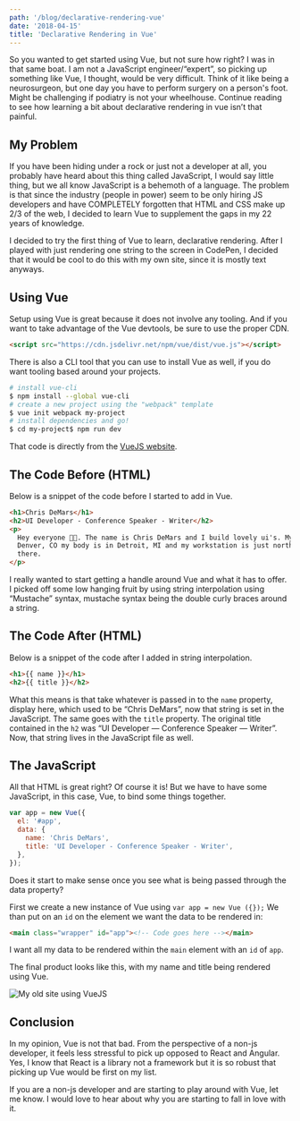 ```yaml
---
path: '/blog/declarative-rendering-vue'
date: '2018-04-15'
title: 'Declarative Rendering in Vue'
---
```


So you wanted to get started using Vue, but not sure how right? I was in that same boat. I am not a JavaScript engineer/“expert”, so picking up something like Vue, I thought, would be very difficult. Think of it like being a neurosurgeon, but one day you have to perform surgery on a person's foot. Might be challenging if podiatry is not your wheelhouse. Continue reading to see how learning a bit about declarative rendering in vue isn’t that painful.

## My Problem

If you have been hiding under a rock or just not a developer at all, you probably have heard about this thing called JavaScript, I would say little thing, but we all know JavaScript is a behemoth of a language. The problem is that since the industry (people in power) seem to be only hiring JS developers and have COMPLETELY forgotten that HTML and CSS make up 2/3 of the web, I decided to learn Vue to supplement the gaps in my 22 years of knowledge.

I decided to try the first thing of Vue to learn, declarative rendering. After I played with just rendering one string to the screen in CodePen, I decided that it would be cool to do this with my own site, since it is mostly text anyways.

## Using Vue

Setup using Vue is great because it does not involve any tooling. And if you want to take advantage of the Vue devtools, be sure to use the proper CDN.

```html
<script src="https://cdn.jsdelivr.net/npm/vue/dist/vue.js"></script>
```

There is also a CLI tool that you can use to install Vue as well, if you do want tooling based around your projects.

```bash
# install vue-cli
$ npm install --global vue-cli
# create a new project using the "webpack" template
$ vue init webpack my-project
# install dependencies and go!
$ cd my-project$ npm run dev
```

That code is directly from the [VueJS website](https://vuejs.org/v2/guide/installation.html).

## The Code Before (HTML)

Below is a snippet of the code before I started to add in Vue.

```html
<h1>Chris DeMars</h1>
<h2>UI Developer - Conference Speaker - Writer</h2>
<p>
  Hey everyone 👋🏻. The name is Chris DeMars and I build lovely ui's. My ❤️ is in
  Denver, CO my body is in Detroit, MI and my workstation is just north of
  there.
</p>
```

I really wanted to start getting a handle around Vue and what it has to offer. I picked off some low hanging fruit by using string interpolation using “Mustache” syntax, mustache syntax being the double curly braces around a string.

## The Code After (HTML)

Below is a snippet of the code after I added in string interpolation.

```html
<h1>{{ name }}</h1>
<h2>{{ title }}</h2>
```

What this means is that take whatever is passed in to the `name` property, display here, which used to be “Chris DeMars”, now that string is set in the JavaScript. The same goes with the `title` property. The original title contained in the `h2` was “UI Developer — Conference Speaker — Writer”. Now, that string lives in the JavaScript file as well.

## The JavaScript

All that HTML is great right? Of course it is! But we have to have some JavaScript, in this case, Vue, to bind some things together.

```javascript
var app = new Vue({
  el: '#app',
  data: {
    name: 'Chris DeMars',
    title: 'UI Developer - Conference Speaker - Writer',
  },
});
```

Does it start to make sense once you see what is being passed through the data property?

First we create a new instance of Vue using `var app = new Vue ({});` We than put on an `id` on the element we want the data to be rendered in:

```html
<main class="wrapper" id="app"><!-- Code goes here --></main>
```

I want all my data to be rendered within the `main` element with an `id` of `app`.

The final product looks like this, with my name and title being rendered using Vue.

![My old site using VueJS](https://miro.medium.com/max/5760/1*PuH85n-itFklrpcDg50azQ.png)

## Conclusion

In my opinion, Vue is not that bad. From the perspective of a non-js developer, it feels less stressful to pick up opposed to React and Angular. Yes, I know that React is a library not a framework but it is so robust that picking up Vue would be first on my list.

If you are a non-js developer and are starting to play around with Vue, let me know. I would love to hear about why you are starting to fall in love with it.
